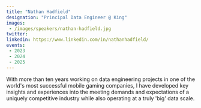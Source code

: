 ```yaml
---
title: "Nathan Hadfield"
designation: "Principal Data Engineer @ King"
images:
 - /images/speakers/nathan-hadfield.jpg
twitter: 
linkedin: https://www.linkedin.com/in/nathanhadfield/
events:
 - 2023
 - 2024
 - 2025
---
```


With more than ten years working on data engineering projects in one of the world's most successful mobile gaming companies, I have developed key insights and experiences into the meeting demands and expectations of a uniquely competitive industry while also operating at a truly 'big' data scale.